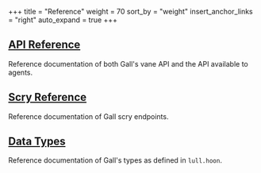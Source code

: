 +++
title = "Reference"
weight = 70
sort_by = "weight"
insert_anchor_links = "right"
auto_expand = true
+++

## [API Reference](/system/kernel/gall/reference/gall-api)

Reference documentation of both Gall's vane API and the API available to
agents.

## [Scry Reference](/system/kernel/gall/reference/scry)

Reference documentation of Gall scry endpoints.

## [Data Types](/system/kernel/gall/reference/data-types)

Reference documentation of Gall's types as defined in `lull.hoon`.
